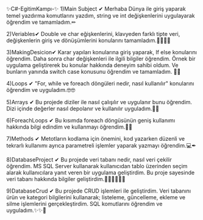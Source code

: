 ✨C#-EgitimKampı-✨ 
1)Main Subject ✔
Merhaba Dünya ile giriş yaparak temel yazdırma komutlarını yazdım, string ve int değişkenlerini uygulayarak öğrendim ve tamamladım.✏

2)Veriables✔ 
Double ve char eğişkenlerini, klavyeden farklı tipte veri, değişkenlerin giriş ve dönüşümlerini konularını tamamladım.✍🏻✍🏻

3)MakingDesicion✔ 
Karar yapıları konularına giriş yaparak, If else konularını öğrendim. Daha sonra char değişkenleri ile ilgili bilgiler öğrendim. Örnek bir uygulama geliştirerek bu konular hakkında deneyim sahibi oldum. Ve bunların yanında switch case konusunu öğrendim ve tamamladım. 🌟🌟

4)Loops ✔ 
"For, while ve foreach döngüleri nedir, nasıl kullanılır" konularını öğrendim ve uyguladım.🤓🤓

5)Arrays ✔ 
Bu projede diziler ile nasıl çalışılır ve uygulanır bunu öğrendim. Dizi içinde değerler nasıl depolanır ve kullanılır uyguladım.👾👾

6)ForeachLoops ✔ 
Bu kısımda foreach döngüsünün geniş kullanımı hakkında bilgi edindim ve kullanmayı öğrendim.🧠🧠

7)Methods ✔
Metotların kodlama için önemini, kod yazarken düzenli ve tekrarlı kullanımı ayrıca parametreli işlemler yaparak yazmayı öğrendim.💻✒

8)DatabaseProject ✔ 
Bu projede veri tabanı nedir, nasıl veri çekilir öğrendim. MS SQL Server kullanarak kullanıcıdan tablo üzerinden seçim alarak kullanıcılara yanıt veren bir uygulama geliştirdim. Bu proje sayesinde veri tabanı hakkında bilgiler geliştirdim.👩🏻‍💻👩🏻‍💻

9)DatabaseCrud ✔
Bu projede CRUD işlemleri ile geliştirdim. Veri tabanını ürün ve kategori bilgilerini kullanarak; listeleme, güncelleme, ekleme ve silme işlemlerini gerçekleştirdim. SQL komutlarını öğrendim ve uyguladım.✨✨🎉
